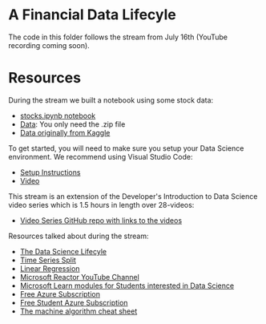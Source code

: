 # A Financial Data Lifecyle

The code in this folder follows the stream from July 16th (YouTube recording coming soon). 

# Resources
During the stream we built a notebook using some stock data:
- [stocks.ipynb notebook](/online-event-resources/data-science-and-machine-learning/data-science-in-finance/stocks.ipynb)
- [Data](/online-event-resources/data-science-and-machine-learning/data-science-in-finance/Data): You only need the .zip file
- [Data originally from Kaggle](https://www.kaggle.com/dgawlik/nyse#prices-split-adjusted.csv)

To get started, you will need to make sure you setup your Data Science environment. We recommend using Visual Studio Code:
- [Setup Instructions](https://code.visualstudio.com/docs/python/data-science-tutorial)
- [Video](https://www.youtube.com/watch?v=5E3WMb8_T3s&list=PLlrxD0HtieHjDop2DtiCmwTTcrlwKAVHE&index=8)

This stream is an extension of the Developer's Introduction to Data Science video series which is 1.5 hours in length over 28-videos:
- [Video Series GitHub repo with links to the videos](https://github.com/microsoft/c9-dev-intro-data-science/?WT.mc_id=DevIntroDS-Ch9-Lazzeri)

Resources talked about during the stream:
- [The Data Science Lifecyle](https://docs.microsoft.com/en-us/azure/machine-learning/team-data-science-process/lifecycle?WT.mc_id=DevIntroDS-Ch9-Lazzeri)
- [Time Series Split](https://scikit-learn.org/stable/modules/generated/sklearn.model_selection.TimeSeriesSplit.html)
- [Linear Regression](https://scikit-learn.org/stable/modules/generated/sklearn.linear_model.LinearRegression.html)
- [Microsoft Reactor YouTube Channel](https://www.youtube.com/channel/UCkm6luGCS3hD25jcEhvRMIA)
- [Microsoft Learn modules for Students interested in Data Science](https://docs.microsoft.com/en-us/learn/browse/?roles=data-scientist%2Cstudent)
- [Free Azure Subscription](https://azure.microsoft.com/en-us/free/search/?&OCID=AID2100131_SEM_XqjyCAAAAE3ddTAk:20200716174817:s&msclkid=6bf20ad5139018cccbc555c5814e96cb&ef_id=XqjyCAAAAE3ddTAk:20200716174817:s&dclid=CIOrjqqq0uoCFQIkfgodNwMLlw)
- [Free Student Azure Subscription](https://azure.microsoft.com/en-us/free/students/)
- [The machine algorithm cheat sheet](https://docs.microsoft.com/en-us/azure/machine-learning/algorithm-cheat-sheet?WT.mc_id=DevIntroDS-Ch9-Lazzeri)
